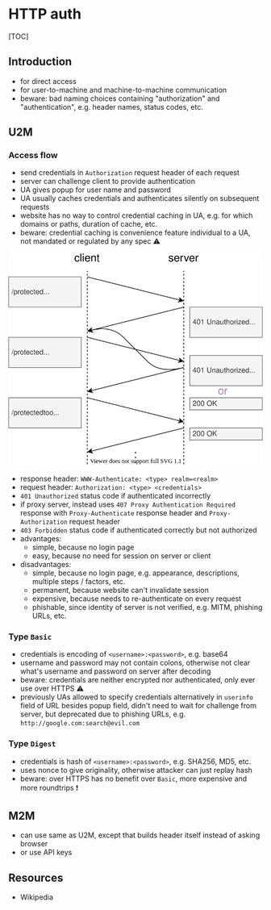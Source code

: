 # HTTP auth

[TOC]



## Introduction

- for direct access
- for user-to-machine and machine-to-machine communication
- beware: bad naming choices containing "authorization" and "authentication", e.g. header names, status codes, etc.



## U2M

### Access flow

- send credentials in `Authorization` request header of each request
- server can challenge client to provide authentication
- UA gives popup for user name and password
- UA usually caches credentials and authenticates silently on subsequent requests
- website has no way to control credential caching in UA, e.g. for which domains or paths, duration of cache, etc.
- beware: credential caching is convenience feature individual to a UA, not mandated or regulated by any spec ⚠️

![request flow for HTTP authentication](static/httpauth.svg)

- response header: `WWW-Authenticate: <type> realm=<realm>`
- request header: `Authorization: <type> <credentials>`
- `401 Unauthorized` status code if authenticated incorrectly
- if proxy server, instead uses `407 Proxy Authentication Required` response with `Proxy-Authenticate` response header and `Proxy-Authorization` request header
- `403 Forbidden` status code if authenticated correctly but not authorized
- advantages:
  - simple, because no login page
  - easy, because no need for session on server or client
- disadvantages:
  - simple, because no login page, e.g. appearance, descriptions, multiple steps / factors, etc.
  - permanent, because website can't invalidate session
  - expensive, because needs to re-authenticate on every request
  - phishable, since identity of server is not verified, e.g. MITM, phishing URLs, etc.

### Type `Basic`

- credentials is encoding of `<username>:<password>`, e.g. base64
- username and password may not contain colons, otherwise not clear what's username and password on server after decoding
- beware: credentials are neither encrypted nor authenticated, only ever use over HTTPS ⚠️
- previously UAs allowed to specify credentials alternatively in `userinfo` field of URL besides popup field, didn't need to wait for challenge from server, but deprecated due to phishing URLs, e.g. `http://google.com:search@evil.com`

### Type `Digest`

- credentials is hash of `<username>:<password>`, e.g. SHA256, MD5, etc.
- uses nonce to give originality, otherwise attacker can just replay hash
- beware: over HTTPS has no benefit over `Basic`, more expensive and more roundtrips ❗️



## M2M

- can use same as U2M, except that builds header itself instead of asking browser
- or use API keys
<!-- ? WHAT IS API KEY? -->



## Resources

- Wikipedia